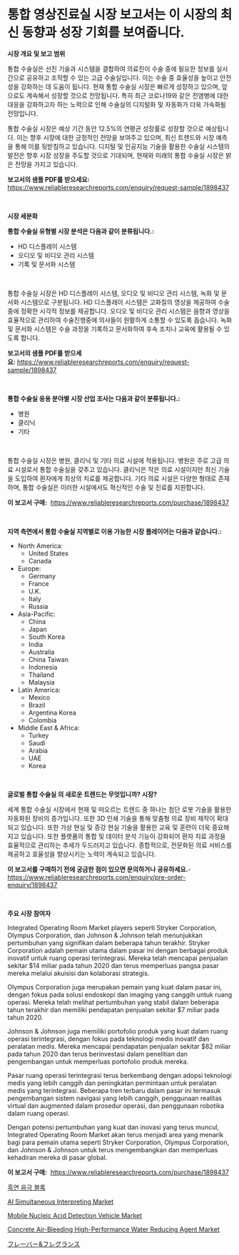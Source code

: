 <p><h1>통합 영상진료실 시장 보고서는 이 시장의 최신 동향과 성장 기회를 보여줍니다.</h1></p><p><strong>시장 개요 및 보고 범위</strong></p>
<p><p>통합 수술실은 선진 기술과 시스템을 결합하여 의료진이 수술 중에 필요한 정보를 실시간으로 공유하고 조작할 수 있는 고급 수술실입니다. 이는 수술 중 효율성을 높이고 안전성을 강화하는 데 도움이 됩니다. 현재 통합 수술실 시장은 빠르게 성장하고 있으며, 앞으로도 계속해서 성장할 것으로 전망됩니다. 특히 최근 코로나19와 같은 전염병에 대한 대응을 강화하고자 하는 노력으로 인해 수술실의 디지털화 및 자동화가 더욱 가속화될 전망입니다.</p><p>통합 수술실 시장은 예상 기간 동안 12.5%의 연평균 성장률로 성장할 것으로 예상됩니다. 이는 향후 시장에 대한 긍정적인 전망을 보여주고 있으며, 최신 트렌드와 시장 예측을 통해 이를 뒷받침하고 있습니다. 디지털 및 인공지능 기술을 활용한 수술실 시스템의 발전은 향후 시장 성장을 주도할 것으로 기대되며, 현재와 미래의 통합 수술실 시장은 밝은 전망을 가지고 있습니다.</p></p>
<p><strong>보고서의 샘플 PDF를 받으세요:</strong> <a href="https://www.reliableresearchreports.com/enquiry/request-sample/1898437">https://www.reliableresearchreports.com/enquiry/request-sample/1898437</a></p>
<p>&nbsp;</p>
<p><strong>시장 세분화</strong></p>
<p><strong>통합 수술실 유형별 시장 분석은 다음과 같이 분류됩니다.:</strong></p>
<p><ul><li>HD 디스플레이 시스템</li><li>오디오 및 비디오 관리 시스템</li><li>기록 및 문서화 시스템</li></ul></p>
<p>&nbsp;</p>
<p><p>통합 수술실 시장은 HD 디스플레이 시스템, 오디오 및 비디오 관리 시스템, 녹화 및 문서화 시스템으로 구분됩니다. HD 디스플레이 시스템은 고화질의 영상을 제공하여 수술 중에 정확한 시각적 정보를 제공합니다. 오디오 및 비디오 관리 시스템은 음향과 영상을 효율적으로 관리하여 수술진행중에 의사들이 원활하게 소통할 수 있도록 돕습니다. 녹화 및 문서화 시스템은 수술 과정을 기록하고 문서화하여 후속 조치나 교육에 활용될 수 있도록 합니다.</p></p>
<p><strong>보고서의 샘플 PDF를 받으세요:</strong>&nbsp;<a href="https://www.reliableresearchreports.com/enquiry/request-sample/1898437">https://www.reliableresearchreports.com/enquiry/request-sample/1898437</a></p>
<p>&nbsp;</p>
<p><strong> 통합 수술실 응용 분야별 시장 산업 조사는 다음과 같이 분류됩니다.:</strong></p>
<p><ul><li>병원</li><li>클리닉</li><li>기타</li></ul></p>
<p>&nbsp;</p>
<p><p>통합 수술실 시장은 병원, 클리닉 및 기타 의료 시설에 적용됩니다. 병원은 주로 고급 의료 시설로서 통합 수술실을 갖추고 있습니다. 클리닉은 작은 의료 시설이지만 최신 기술을 도입하여 환자에게 최상의 치료를 제공합니다. 기타 의료 시설은 다양한 형태로 존재하며, 통합 수술실은 이러한 시설에서도 혁신적인 수술 및 진료를 지원합니다.</p></p>
<p><strong>이 보고서 구매:</strong>&nbsp; <a href="https://www.reliableresearchreports.com/purchase/1898437">https://www.reliableresearchreports.com/purchase/1898437</a></p>
<p>&nbsp;</p>
<p><strong>지역 측면에서 통합 수술실 지역별로 이용 가능한 시장 플레이어는 다음과 같습니다.:</strong></p>
<p><ul>
    <li>
        North America:
        <ul>
            <li>United States</li>
            <li>Canada</li>
        </ul>
    </li>
    <li>
        Europe:
        <ul>
            <li>Germany</li>
            <li>France</li>
            <li>U.K.</li>
            <li>Italy</li>
            <li>Russia</li>
        </ul>
    </li>
    <li>
        Asia-Pacific:
        <ul>
            <li>China</li>
            <li>Japan</li>
            <li>South Korea</li>
            <li>India</li>
            <li>Australia</li>
            <li>China Taiwan</li>
            <li>Indonesia</li>
            <li>Thailand</li>
            <li>Malaysia</li>
        </ul>
    </li>
    <li>
        Latin America:
        <ul>
            <li>Mexico</li>
            <li>Brazil</li>
            <li>Argentina Korea</li>
            <li>Colombia</li>
        </ul>
    </li>
    <li>
        Middle East & Africa:
        <ul>
            <li>Turkey</li>
            <li>Saudi</li>
            <li>Arabia</li>
            <li>UAE</li>
            <li>Korea</li>
        </ul>
    </li>
    </ul></p>
<p>&nbsp;</p>
<p><strong>글로벌 통합 수술실 의 새로운 트렌드는 무엇입니까? 시장?</strong></p>
<p><p>세계 통합 수술실 시장에서 현재 및 떠오르는 트렌드 중 하나는 첨단 로봇 기술을 활용한 자동화된 장비의 증가입니다. 또한 3D 인쇄 기술을 통해 맞춤형 의료 장비 제작이 확대되고 있습니다. 또한 가상 현실 및 증강 현실 기술을 활용한 교육 및 훈련이 더욱 중요해지고 있습니다. 또한 플랫폼의 통합 및 데이터 분석 기능이 강화되어 환자 치료 과정을 효율적으로 관리하는 추세가 두드러지고 있습니다. 종합적으로, 전문화된 의료 서비스를 제공하고 효율성을 향상시키는 노력이 계속되고 있습니다.</p></p>
<p><strong>이 보고서를 구매하기 전에 궁금한 점이 있으면 문의하거나 공유하세요.</strong>- <a href="https://www.reliableresearchreports.com/enquiry/pre-order-enquiry/1898437">https://www.reliableresearchreports.com/enquiry/pre-order-enquiry/1898437</a></p>
<p>&nbsp;</p>
<p><strong>주요 시장 참여자</strong></p>
<p><p>Integrated Operating Room Market players seperti Stryker Corporation, Olympus Corporation, dan Johnson & Johnson telah menunjukkan pertumbuhan yang signifikan dalam beberapa tahun terakhir. Stryker Corporation adalah pemain utama dalam pasar ini dengan berbagai produk inovatif untuk ruang operasi terintegrasi. Mereka telah mencapai penjualan sekitar $14 miliar pada tahun 2020 dan terus memperluas pangsa pasar mereka melalui akuisisi dan kolaborasi strategis.</p><p>Olympus Corporation juga merupakan pemain yang kuat dalam pasar ini, dengan fokus pada solusi endoskopi dan imaging yang canggih untuk ruang operasi. Mereka telah melihat pertumbuhan yang stabil dalam beberapa tahun terakhir dan memiliki pendapatan penjualan sekitar $7 miliar pada tahun 2020.</p><p>Johnson & Johnson juga memiliki portofolio produk yang kuat dalam ruang operasi terintegrasi, dengan fokus pada teknologi medis inovatif dan peralatan medis. Mereka mencapai pendapatan penjualan sekitar $82 miliar pada tahun 2020 dan terus berinvestasi dalam penelitian dan pengembangan untuk memperluas portofolio produk mereka.</p><p>Pasar ruang operasi terintegrasi terus berkembang dengan adopsi teknologi medis yang lebih canggih dan peningkatan permintaan untuk peralatan medis yang terintegrasi. Beberapa tren terbaru dalam pasar ini termasuk pengembangan sistem navigasi yang lebih canggih, penggunaan realitas virtual dan augmented dalam prosedur operasi, dan penggunaan robotika dalam ruang operasi.</p><p>Dengan potensi pertumbuhan yang kuat dan inovasi yang terus muncul, Integrated Operating Room Market akan terus menjadi area yang menarik bagi para pemain utama seperti Stryker Corporation, Olympus Corporation, dan Johnson & Johnson untuk terus mengembangkan dan memperluas kehadiran mereka di pasar global.</p></p>
<p><strong>이 보고서 구매:</strong>&nbsp;&nbsp;<a href="https://www.reliableresearchreports.com/purchase/1898437">https://www.reliableresearchreports.com/purchase/1898437</a></p>
<p><p><a href="https://medium.com/@robertojones8678/%EA%B7%B8%EB%9E%98%ED%95%84%ED%99%94%EB%90%9C-%EC%96%91%EA%B7%B9-%EB%B8%94%EB%A1%9D-%EC%8B%9C%EC%9E%A5-%EC%A0%84%EB%A7%9D-%EC%82%B0%EC%97%85-%EA%B0%9C%EC%9A%94-%EB%B0%8F-%EC%98%88%EC%B8%A1-2024%EB%85%84%EB%B6%80%ED%84%B0-2031%EB%85%84%EA%B9%8C%EC%A7%80-e6d804597518">흑연 음극 블록</a></p><p><a href="https://issuu.com/reportprime-2/docs/ai-simultaneous-interpreting-market-size-2030.pptx">AI Simultaneous Interpreting Market</a></p><p><a href="https://issuu.com/reportprime-2/docs/mobile-nucleic-acid-detection-vehicle-market-size-">Mobile Nucleic Acid Detection Vehicle Market</a></p><p><a href="https://github.com/marloy8/Market-Research-Report-List-3/blob/main/concrete-air-bleeding-high-performance-water-reducing-agent-market.md">Concrete Air-Bleeding High-Performance Water Reducing Agent Market</a></p><p><a href="https://github.com/oafhukehf4709715/Market-Research-Report-List-1/blob/main/4300846194496.md">フレーバー&フレグランス</a></p></p>

